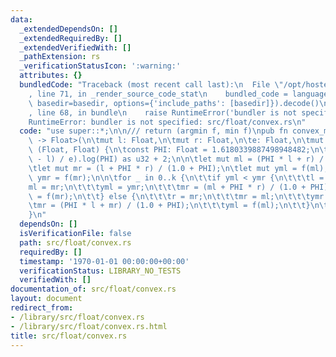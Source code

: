 ```yaml
---
data:
  _extendedDependsOn: []
  _extendedRequiredBy: []
  _extendedVerifiedWith: []
  _pathExtension: rs
  _verificationStatusIcon: ':warning:'
  attributes: {}
  bundledCode: "Traceback (most recent call last):\n  File \"/opt/hostedtoolcache/Python/3.9.1/x64/lib/python3.9/site-packages/onlinejudge_verify/documentation/build.py\"\
    , line 71, in _render_source_code_stat\n    bundled_code = language.bundle(stat.path,\
    \ basedir=basedir, options={'include_paths': [basedir]}).decode()\n  File \"/opt/hostedtoolcache/Python/3.9.1/x64/lib/python3.9/site-packages/onlinejudge_verify/languages/user_defined.py\"\
    , line 68, in bundle\n    raise RuntimeError('bundler is not specified: {}'.format(path.as_posix()))\n\
    RuntimeError: bundler is not specified: src/float/convex.rs\n"
  code: "use super::*;\n\n/// return (argmin f, min f)\npub fn convex_min<F: FnMut(Float)\
    \ -> Float>(\n\tmut l: Float,\n\tmut r: Float,\n\te: Float,\n\tmut f: F,\n) ->\
    \ (Float, Float) {\n\tconst PHI: Float = 1.6180339887498948482;\n\tlet k = ((r\
    \ - l) / e).log(PHI) as u32 + 2;\n\n\tlet mut ml = (PHI * l + r) / (1.0 + PHI);\n\
    \tlet mut mr = (l + PHI * r) / (1.0 + PHI);\n\tlet mut yml = f(ml);\n\tlet mut\
    \ ymr = f(mr);\n\n\tfor _ in 0..k {\n\t\tif yml < ymr {\n\t\t\tl = ml;\n\t\t\t\
    ml = mr;\n\t\t\tyml = ymr;\n\t\t\tmr = (ml + PHI * r) / (1.0 + PHI);\n\t\t\tymr\
    \ = f(mr);\n\t\t} else {\n\t\t\tr = mr;\n\t\t\tmr = ml;\n\t\t\tymr = yml;\n\t\t\
    \tmr = (PHI * l + mr) / (1.0 + PHI);\n\t\t\tyml = f(ml);\n\t\t}\n\t}\n\t(ml, yml)\n\
    }\n"
  dependsOn: []
  isVerificationFile: false
  path: src/float/convex.rs
  requiredBy: []
  timestamp: '1970-01-01 00:00:00+00:00'
  verificationStatus: LIBRARY_NO_TESTS
  verifiedWith: []
documentation_of: src/float/convex.rs
layout: document
redirect_from:
- /library/src/float/convex.rs
- /library/src/float/convex.rs.html
title: src/float/convex.rs
---
```

